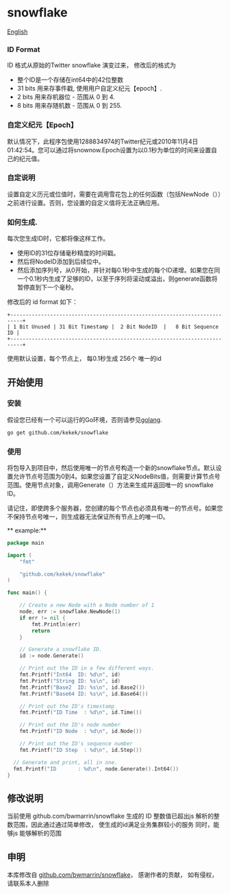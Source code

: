 snowflake
====

[English](README.md)

### ID Format
ID 格式从原始的Twitter snowflake 演变过来， 修改后的格式为
* 整个ID是一个存储在int64中的42位整数
* 31 bits 用来存事件戳, 使用用户自定义纪元【epoch】.
* 2 bits 用来存机器位 - 范围从 0 到 4.
* 8 bits 用来存随机数 - 范围从 0 到 255.

### 自定义纪元【Epoch】
默认情况下，此程序包使用1288834974的Twitter纪元或2010年11月4日01:42:54。您可以通过将snownow.Epoch设置为以0.1秒为单位的时间来设置自己的纪元值。

### 自定说明
设置自定义历元或位值时，需要在调用雪花包上的任何函数（包括NewNode（））之前进行设置。否则，您设置的自定义值将无法正确应用。

### 如何生成.
每次您生成ID时，它都将像这样工作。
* 使用ID的31位存储毫秒精度的时间戳。
* 然后将NodeID添加到后续位中。
* 然后添加序列号，从0开始，并针对每0.1秒中生成的每个ID递增。如果您在同一个0.1秒内生成了足够的ID，以至于序列将滚动或溢出，则generate函数将暂停直到下一个毫秒。

修改后的 id format 如下：
```
+--------------------------------------------------------------------------+
| 1 Bit Unused | 31 Bit Timestamp |  2 Bit NodeID  |   8 Bit Sequence ID |
+--------------------------------------------------------------------------+
```

使用默认设置，每个节点上， 每0.1秒生成 256个 唯一的id
## 开始使用

### 安装

假设您已经有一个可以运行的Go环境，否则请参见[golang](https://golang.org/doc/install).

```sh
go get github.com/kekek/snowflake
```


### 使用

将包导入到项目中，然后使用唯一的节点号构造一个新的snowflake节点。默认设置允许节点号范围为0到4。如果您设置了自定义NodeBits值，则需要计算节点号范围。使用节点对象，调用Generate（）方法来生成并返回唯一的 snowflake ID。

请记住，即使跨多个服务器，您创建的每个节点也必须具有唯一的节点号。如果您不保持节点号唯一，则生成器无法保证所有节点上的唯一ID。

** example:**

```go
package main

import (
	"fmt"

	"github.com/kekek/snowflake"
)

func main() {

	// Create a new Node with a Node number of 1
	node, err := snowflake.NewNode(1)
	if err != nil {
		fmt.Println(err)
		return
	}

	// Generate a snowflake ID.
	id := node.Generate()

	// Print out the ID in a few different ways.
	fmt.Printf("Int64  ID: %d\n", id)
	fmt.Printf("String ID: %s\n", id)
	fmt.Printf("Base2  ID: %s\n", id.Base2())
	fmt.Printf("Base64 ID: %s\n", id.Base64())

	// Print out the ID's timestamp
	fmt.Printf("ID Time  : %d\n", id.Time())

	// Print out the ID's node number
	fmt.Printf("ID Node  : %d\n", id.Node())

	// Print out the ID's sequence number
	fmt.Printf("ID Step  : %d\n", id.Step())

  // Generate and print, all in one.
  fmt.Printf("ID       : %d\n", node.Generate().Int64())
}
```

## 修改说明

当前使用 github.com/bwmarrin/snowflake 生成的 ID 整数值已超出js 解析的整数范围，因此通过通过简单修改， 使生成的id满足业务集群较小的服务
同时，能够js 能够解析的范围 

## 申明
 
本库修改自 [github.com/bwmarrin/snowflake](github.com/bwmarrin/snowflake)， 感谢作者的贡献， 如有侵权，请联系本人删除
